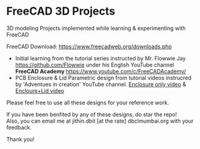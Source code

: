 # FreeCAD 3D Projects

3D modeling Projects implemented while learning & experimenting with FreeCAD

FreeCAD Download: https://www.freecadweb.org/downloads.php

- Initial learning from the tutorial series instructed by Mr. Flowwie Jay https://github.com/Flowwie under his English YouTube channel **FreeCAD Academy** https://www.youtube.com/c/FreeCADAcademy/
- PCB Enclosure & Lid Parametric design from tutorial videos instrucred by 'Adventues in creation' YouTube channel. [Enclosure only video](https://www.youtube.com/watch?v=cJfbINgyz-k) & [Encloure+Lid video](https://www.youtube.com/watch?v=Re51ZZoZsag)

Please feel free to use all these designs for your reference work.

If you have been benfited by any of these designs, do star the repo!  
Also, you can email me at jithin.dbit [at the rate] dbclmumbai.org with your feedback.

Thank you!
